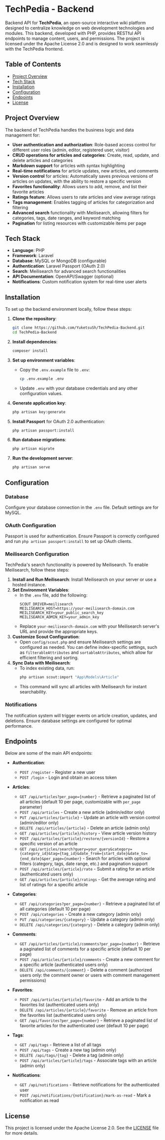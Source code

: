 # TechPedia - Backend

Backend API for **TechPedia**, an open-source interactive wiki platform designed to centralize knowledge on web development technologies and modules. This backend, developed with PHP, provides RESTful API endpoints to manage content, users, and permissions. The project is licensed under the Apache License 2.0 and is designed to work seamlessly with the TechPedia frontend.

## Table of Contents

- [Project Overview](#project-overview)
- [Tech Stack](#tech-stack)
- [Installation](#installation)
- [Configuration](#configuration)
- [Endpoints](#endpoints)
- [License](#license)

## Project Overview

The backend of TechPedia handles the business logic and data management for:
- **User authentication and authorization**: Role-based access control for different user roles (admin, editor, registered user, visitor)
- **CRUD operations for articles and categories**: Create, read, update, and delete articles and categories
- **Markdown support** for articles with syntax highlighting
- **Real-time notifications** for article updates, new articles, and comments
- **Version control** for articles: Automatically saves previous versions of articles on updates, with the ability to restore a specific version
- **Favorites functionality**: Allows users to add, remove, and list their favorite articles
- **Ratings feature**: Allows users to rate articles and view average ratings
- **Tags management**: Enables tagging of articles for categorization and filtering
- **Advanced search** functionality with Meilisearch, allowing filters for categories, tags, date ranges, and keyword matching
- **Pagination** for listing resources with customizable items per page

## Tech Stack

- **Language**: PHP
- **Framework**: Laravel
- **Database**: MySQL or MongoDB (configurable)
- **Authentication**: Laravel Passport (OAuth 2.0)
- **Search**: Meilisearch for advanced search functionalities
- **API Documentation**: OpenAPI/Swagger (optional)
- **Notifications**: Custom notification system for real-time user alerts

## Installation

To set up the backend environment locally, follow these steps:

1. **Clone the repository**:
   ```bash
   git clone https://github.com/YuketsuSh/TechPedia-Backend.git
   cd TechPedia-Backend
   ```

2. **Install dependencies**:
   ```bash
   composer install
   ```

3. **Set up environment variables**:
    - Copy the `.env.example` file to `.env`:
      ```bash
      cp .env.example .env
      ```
    - Update `.env` with your database credentials and any other configuration values.

4. **Generate application key**:
   ```bash
   php artisan key:generate
   ```

5. **Install Passport** for OAuth 2.0 authentication:
   ```bash
   php artisan passport:install
   ```

6. **Run database migrations**:
   ```bash
   php artisan migrate
   ```

7. **Run the development server**:
   ```bash
   php artisan serve
   ```

## Configuration

### Database
Configure your database connection in the `.env` file. Default settings are for MySQL.

### OAuth Configuration
Passport is used for authentication. Ensure Passport is correctly configured and run `php artisan passport:install` to set up OAuth clients.

### Meilisearch Configuration
TechPedia's search functionality is powered by Meilisearch. To enable Meilisearch, follow these steps:

1. **Install and Run Meilisearch**: Install Meilisearch on your server or use a hosted instance.
2. **Set Environment Variables**:
    - In the `.env` file, add the following:
      ```env
      SCOUT_DRIVER=meilisearch
      MEILISEARCH_HOST=https://your-meilisearch-domain.com
      MEILISEARCH_KEY=your_public_search_key
      MEILISEARCH_ADMIN_KEY=your_admin_key
      ```
    - Replace `your-meilisearch-domain.com` with your Meilisearch server's URL and provide the appropriate keys.
3. **Customize Scout Configuration**:
    - Open `config/scout.php` and ensure Meilisearch settings are configured as needed. You can define index-specific settings, such as `filterableAttributes` and `sortableAttributes`, which allow for efficient filtering and sorting.
4. **Sync Data with Meilisearch**:
    - To index existing data, run:
      ```bash
      php artisan scout:import "App\Models\Article"
      ```
    - This command will sync all articles with Meilisearch for instant searchability.

### Notifications
The notification system will trigger events on article creation, updates, and deletions. Ensure database settings are configured for optimal performance.

## Endpoints

Below are some of the main API endpoints:

- **Authentication**:
    - `POST /register` - Register a new user
    - `POST /login` - Login and obtain an access token

- **Articles**:
    - `GET /api/articles?per_page={number}` - Retrieve a paginated list of all articles (default 10 per page, customizable with `per_page` parameter)
    - `POST /api/articles` - Create a new article (admin/editor only)
    - `PUT /api/articles/{article}` - Update an article with version control (admin/editor only)
    - `DELETE /api/articles/{article}` - Delete an article (admin only)
    - `GET /api/articles/{article}/history` - View article version history
    - `POST /api/articles/{article}/restore/{versionId}` - Restore a specific version of an article
    - `GET /api/articles/search?query=your_query&category={category_id}&tag={tag_id}&date_from={start_date}&date_to={end_date}&per_page={number}` - Search for articles with optional filters (category, tags, date range, etc.) and pagination support
    - `POST /api/articles/{article}/rate` - Submit a rating for an article (authenticated users only)
    - `GET /api/articles/{article}/ratings` - Get the average rating and list of ratings for a specific article

- **Categories**:
    - `GET /api/categories?per_page={number}` - Retrieve a paginated list of all categories (default 10 per page)
    - `POST /api/categories` - Create a new category (admin only)
    - `PUT /api/categories/{category}` - Update a category (admin only)
    - `DELETE /api/categories/{category}` - Delete a category (admin only)

- **Comments**:
    - `GET /api/articles/{article}/comments?per_page={number}` - Retrieve a paginated list of comments for a specific article (default 10 per page)
    - `POST /api/articles/{article}/comments` - Create a new comment for a specific article (authenticated users only)
    - `DELETE /api/comments/{comment}` - Delete a comment (authorized users only: the comment owner or users with comment management permissions)

- **Favorites**:
    - `POST /api/articles/{article}/favorite` - Add an article to the favorites list (authenticated users only)
    - `DELETE /api/articles/{article}/favorite` - Remove an article from the favorites list (authenticated users only)
    - `GET /api/favorites?per_page={number}` - Retrieve a paginated list of favorite articles for the authenticated user (default 10 per page)

- **Tags**:
    - `GET /api/tags` - Retrieve a list of all tags
    - `POST /api/tags` - Create a new tag (admin only)
    - `DELETE /api/tags/{tag}` - Delete a tag (admin only)
    - `POST /api/articles/{article}/tags` - Associate tags with an article (admin only)

- **Notifications**:
    - `GET /api/notifications` - Retrieve notifications for the authenticated user
    - `POST /api/notifications/{notification}/mark-as-read` - Mark a notification as read

## License

This project is licensed under the Apache License 2.0. See the [LICENSE](LICENSE) file for more details.
